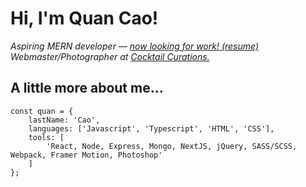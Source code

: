 # Hi, I'm Quan Cao!

_Aspiring MERN developer — [now looking for work! _(resume)_](https://www.qcao.dev)_  
_Webmaster/Photographer at [Cocktail Curations.](https://www.cocktailcurations-shop.com)_

## A little more about me...

```
const quan = {
	lastName: 'Cao',
	languages: ['Javascript', 'Typescript', 'HTML', 'CSS'],
	tools: [
		'React, Node, Express, Mongo, NextJS, jQuery, SASS/SCSS, Webpack, Framer Motion, Photoshop'
	]
};
```
